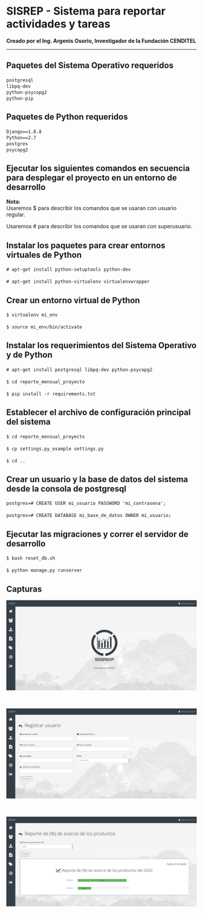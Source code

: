 <h1>SISREP - Sistema para reportar actividades y tareas</h1>

<b>Creado por el Ing. Argenis Osorio, Investigador de la Fundación CENDITEL</b>

<hr />

## Paquetes del Sistema Operativo requeridos
```
postgresql
libpq-dev
python-psycopg2
python-pip
```

## Paquetes de Python requeridos
```
Django==1.8.8
Python==2.7
postgres
psycopg2
```

<h2>Ejecutar los siguientes comandos en secuencia para desplegar el proyecto en un entorno de desarrollo</h2>

<b>Nota:</b>
<br />
Usaremos $ para describir los comandos que se usaran con usuario regular.

Usaremos # para describir los comandos que se usaran con superusuario. 

## Instalar los paquetes para crear entornos virtuales de Python
```
# apt-get install python-setuptools python-dev

# apt-get install python-virtualenv virtualenvwrapper
```

## Crear un entorno virtual de Python
```
$ virtualenv mi_env

$ source mi_env/bin/activate
```

##  Instalar los requerimientos del Sistema Operativo y de Python
```
# apt-get install postgresql libpq-dev python-psycopg2

$ cd reporte_mensual_proyecto

$ pip install -r requirements.txt 
```

## Establecer el archivo de configuración principal del sistema
```
$ cd reporte_mensual_proyecto

$ cp settings.py_example settings.py

$ cd ..
```

## Crear un usuario y la base de datos del sistema desde la consola de postgresql
```
postgres=# CREATE USER mi_usuario PASSWORD 'mi_contrasena';

postgres=# CREATE DATABASE mi_base_de_datos OWNER mi_usuario;
```

## Ejecutar las migraciones y correr el servidor de desarrollo
```
$ bash reset_db.sh

$ python manage.py runserver
```

## Capturas
![captura-1.jpg](captura-1.jpg "captura-1.jpg")

<br />

![captura-2.jpg](captura-2.jpg "captura-2.jpg")

<br />

![captura-3.jpg](captura-3.jpg "captura-3.jpg")